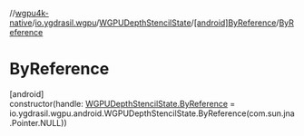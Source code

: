//[wgpu4k-native](../../../../index.md)/[io.ygdrasil.wgpu](../../index.md)/[WGPUDepthStencilState](../index.md)/[[android]ByReference](index.md)/[ByReference](-by-reference.md)

# ByReference

[android]\
constructor(handle: [WGPUDepthStencilState.ByReference](../../../io.ygdrasil.wgpu.android/-w-g-p-u-depth-stencil-state/-by-reference/index.md) = io.ygdrasil.wgpu.android.WGPUDepthStencilState.ByReference(com.sun.jna.Pointer.NULL))